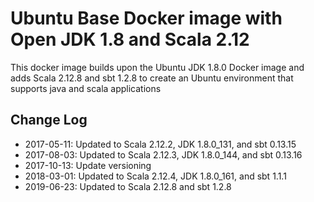 # Ubuntu Base Docker image with Open JDK 1.8 and Scala 2.12

This docker image builds upon the Ubuntu JDK 1.8.0 Docker image and adds Scala 2.12.8 and sbt 1.2.8 to create an Ubuntu environment that supports java and scala applications

## Change Log

- 2017-05-11: Updated to Scala 2.12.2, JDK 1.8.0_131, and sbt 0.13.15
- 2017-08-03: Updated to Scala 2.12.3, JDK 1.8.0_144, and sbt 0.13.16
- 2017-10-13: Update versioning
- 2018-03-01: Updated to Scala 2.12.4, JDK 1.8.0_161, and sbt 1.1.1
- 2019-06-23: Updated to Scala 2.12.8 and sbt 1.2.8
